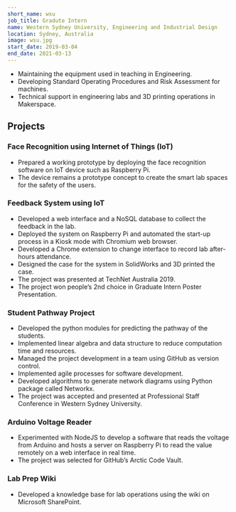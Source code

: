 ```yaml
---
short_name: wsu
job_title: Gradute Intern
name: Western Sydney University, Engineering and Industrial Design
location: Sydney, Australia
image: wsu.jpg
start_date: 2019-03-04
end_date: 2021-03-13
---
```


* Maintaining the equipment used in teaching in Engineering.
* Developing Standard Operating Procedures and Risk Assessment for machines.
* Technical support in engineering labs and 3D printing operations in Makerspace.

## Projects

### Face Recognition using Internet of Things (IoT)

* Prepared a working prototype by deploying the face recognition software on IoT device such as Raspberry Pi.
* The device remains a prototype concept to create the smart lab spaces for the safety of the users.

### Feedback System using IoT

* Developed a web interface and a NoSQL database to collect the feedback in the lab.
* Deployed the system on Raspberry Pi and automated the start-up process in a Kiosk mode with Chromium web browser.
* Developed a Chrome extension to change interface to record lab after-hours attendance.
* Designed the case for the system in SolidWorks and 3D printed the case.
* The project was presented at TechNet Australia 2019.
* The project won people’s 2nd choice in Graduate Intern Poster Presentation.

### Student Pathway Project

* Developed the python modules for predicting the pathway of the students.
* Implemented linear algebra and data structure to reduce computation time and resources.
* Managed the project development in a team using GitHub as version control.
* Implemented agile processes for software development.
* Developed algorithms to generate network diagrams using Python package called Networkx.
* The project was accepted and presented at Professional Staff Conference in Western Sydney University.

### Arduino Voltage Reader

* Experimented with NodeJS to develop a software that reads the voltage from Arduino and hosts a server on Raspberry Pi to read the value remotely on a web interface in real time.
* The project was selected for GitHub’s Arctic Code Vault.

### Lab Prep Wiki

* Developed a knowledge base for lab operations using the wiki on Microsoft SharePoint.
